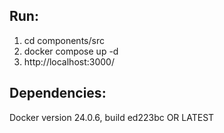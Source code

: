 ## Run:
1. cd components/src 
2. docker compose up -d
3. http://localhost:3000/
   
## Dependencies:
Docker version 24.0.6, build ed223bc       OR LATEST
